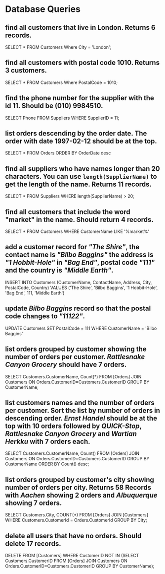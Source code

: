 # Database Queries

## find all customers that live in London. Returns 6 records.

SELECT * FROM Customers Where City = 'London';

## find all customers with postal code 1010. Returns 3 customers.

SELECT * FROM Customers Where PostalCode = 1010;

## find the phone number for the supplier with the id 11. Should be (010) 9984510.

SELECT Phone FROM Suppliers WHERE SupplierID = 11;

## list orders descending by the order date. The order with date 1997-02-12 should be at the top.

SELECT * FROM Orders ORDER BY OrderDate desc

## find all suppliers who have names longer than 20 characters. You can use `length(SupplierName)` to get the length of the name. Returns 11 records.

SELECT * FROM Suppliers WHERE length(SupplierName) > 20;

## find all customers that include the word "market" in the name. Should return 4 records.

SELECT * FROM Customers WHERE CustomerName LIKE '%market%'

## add a customer record for _"The Shire"_, the contact name is _"Bilbo Baggins"_ the address is _"1 Hobbit-Hole"_ in _"Bag End"_, postal code _"111"_ and the country is _"Middle Earth"_.

INSERT INTO Customers (CustomerName, ContactName, Address, City, PostalCode, Country) 
VALUES ('The Shire', 'Bilbo Baggins', '1 Hobbit-Hole', 'Bag End', 111, 'Middle Earth')

## update _Bilbo Baggins_ record so that the postal code changes to _"11122"_.

UPDATE Customers
SET PostalCode = 111
WHERE CustomerName = 'Bilbo Baggins'

## list orders grouped by customer showing the number of orders per customer. _Rattlesnake Canyon Grocery_ should have 7 orders.

SELECT Customers.CustomerName, Count(*) FROM [Orders] JOIN Customers ON Orders.CustomerID=Customers.CustomerID GROUP BY CustomerName;

## list customers names and the number of orders per customer. Sort the list by number of orders in descending order. _Ernst Handel_ should be at the top with 10 orders followed by _QUICK-Stop_, _Rattlesnake Canyon Grocery_ and _Wartian Herkku_ with 7 orders each.

SELECT Customers.CustomerName, Count() FROM [Orders] JOIN Customers ON Orders.CustomerID=Customers.CustomerID GROUP BY CustomerName ORDER BY Count() desc;

## list orders grouped by customer's city showing number of orders per city. Returns 58 Records with _Aachen_ showing 2 orders and _Albuquerque_ showing 7 orders.

SELECT Customers.City, COUNT(*) FROM [Orders] JOIN [Customers] WHERE Customers.CustomerId = Orders.CustomerId GROUP BY City;

## delete all users that have no orders. Should delete 17 records.

DELETE FROM [Customers] WHERE CustomerID NOT IN (SELECT Customers.CustomerID FROM [Orders] JOIN Customers ON Orders.CustomerID=Customers.CustomerID GROUP BY CustomerName);
